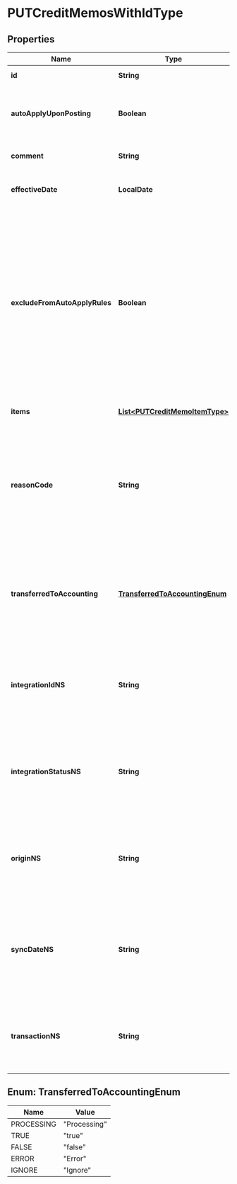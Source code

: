 

# PUTCreditMemosWithIdType


## Properties

| Name | Type | Description | Notes |
|------------ | ------------- | ------------- | -------------|
|**id** | **String** | The ID of the credit memo.  |  [optional] |
|**autoApplyUponPosting** | **Boolean** | Whether the credit memo automatically applies to the invoice upon posting.  |  [optional] |
|**comment** | **String** | Comments about the credit memo.  |  [optional] |
|**effectiveDate** | **LocalDate** | The date when the credit memo takes effect.  |  [optional] |
|**excludeFromAutoApplyRules** | **Boolean** | Whether the credit memo is excluded from the rule of automatically applying unapplied credit memos to invoices and debit memos during payment runs. If you set this field to &#x60;true&#x60;, a payment run does not pick up this credit memo or apply it to other invoices or debit memos.  |  [optional] |
|**items** | [**List&lt;PUTCreditMemoItemType&gt;**](PUTCreditMemoItemType.md) | Container for credit memo items.  |  [optional] |
|**reasonCode** | **String** | A code identifying the reason for the transaction. The value must be an existing reason code or empty. If you do not specify a value, Zuora uses the default reason code.  |  [optional] |
|**transferredToAccounting** | [**TransferredToAccountingEnum**](#TransferredToAccountingEnum) | Whether the credit memo is transferred to an external accounting system. Use this field for integration with accounting systems, such as NetSuite.   |  [optional] |
|**integrationIdNS** | **String** | ID of the corresponding object in NetSuite. Only available if you have installed the [Zuora Connector for NetSuite](https://www.zuora.com/connect/app/?appId&#x3D;265).  |  [optional] |
|**integrationStatusNS** | **String** | Status of the credit memo&#39;s synchronization with NetSuite. Only available if you have installed the [Zuora Connector for NetSuite](https://www.zuora.com/connect/app/?appId&#x3D;265).  |  [optional] |
|**originNS** | **String** | Origin of the corresponding object in NetSuite. Only available if you have installed the [Zuora Connector for NetSuite](https://www.zuora.com/connect/app/?appId&#x3D;265).  |  [optional] |
|**syncDateNS** | **String** | Date when the credit memo was synchronized with NetSuite. Only available if you have installed the [Zuora Connector for NetSuite](https://www.zuora.com/connect/app/?appId&#x3D;265).  |  [optional] |
|**transactionNS** | **String** | Related transaction in NetSuite. Only available if you have installed the [Zuora Connector for NetSuite](https://www.zuora.com/connect/app/?appId&#x3D;265).  |  [optional] |



## Enum: TransferredToAccountingEnum

| Name | Value |
|---- | -----|
| PROCESSING | &quot;Processing&quot; |
| TRUE | &quot;true&quot; |
| FALSE | &quot;false&quot; |
| ERROR | &quot;Error&quot; |
| IGNORE | &quot;Ignore&quot; |



